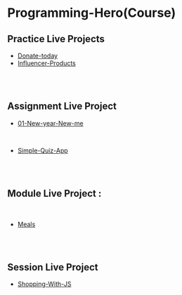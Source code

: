 # Programming-Hero(Course)

## Practice Live Projects

- [Donate-today](https://programmershipon.github.io/donate-today/)
- [Influencer-Products](https://programmershipon.github.io/Influencer-Products/)

<br>
<br>

## Assignment Live Project

- [01-New-year-New-me](https://programmershipon.github.io/Happy-New-Year/)

<br>

- [Simple-Quiz-App](https://programmershipon.github.io/Simple-Quiz-App/)

<br>
<br>

## Module Live Project :

<br>

- [Meals](https://mealsph.netlify.app/)

<br>
<br>

## Session Live Project

- [Shopping-With-JS](https://shopping-with-js-practice.surge.sh/)
